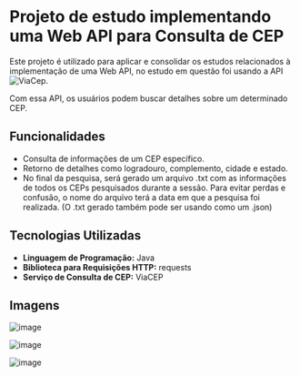 # Projeto de estudo implementando uma Web API para Consulta de CEP

Este projeto é utilizado para aplicar e consolidar os estudos relacionados à implementação de uma Web API, no estudo em questão foi usando a API ![ViaCep](https://viacep.com.br/). 

Com essa API, os usuários podem buscar detalhes sobre um determinado CEP.

## Funcionalidades

- Consulta de informações de um CEP específico.
- Retorno de detalhes como logradouro, complemento, cidade e estado.
- No final da pesquisa, será gerado um arquivo .txt com as informações de todos os CEPs pesquisados durante a sessão. Para evitar perdas e confusão, o nome do arquivo terá a data em que a pesquisa foi realizada.
  (O .txt gerado também pode ser usando como um .json)

## Tecnologias Utilizadas

- **Linguagem de Programação:** Java
- **Biblioteca para Requisições HTTP:** requests
- **Serviço de Consulta de CEP:** ViaCEP

## Imagens

![image](https://github.com/MateusPerpetuo/BuscadorDeCEP/assets/129229556/5d7bd201-0def-4ac9-91fe-46e4420d0b4b)

![image](https://github.com/MateusPerpetuo/BuscadorDeCEP/assets/129229556/96bd95ba-2601-463a-bec1-e870c2cb89e1)

![image](https://github.com/MateusPerpetuo/BuscadorDeCEP/assets/129229556/2db7ef20-bf87-436f-ab72-66115c165521)




